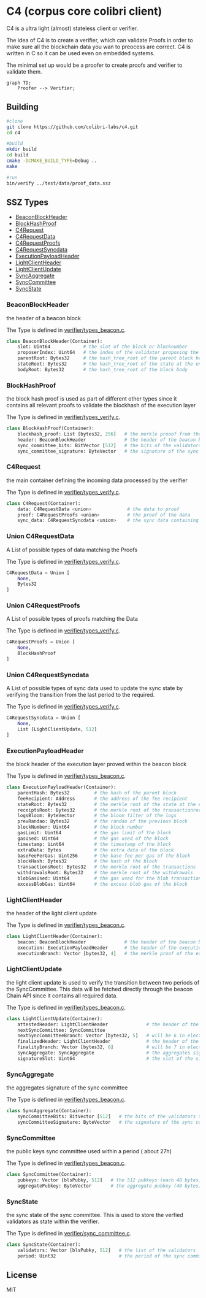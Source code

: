 # C4 (corpus core colibri client)

C4 is a ultra light (almost) stateless client or verifier.

The idea of C4 is to create a verifier, which can validate Proofs in order to make sure all the blockchain data you wan to preocess are correct.
C4 is written in C so it can be used even on embedded systems.

The minimal set up would be a proofer to create proofs and verifier to validate them.

```mermaid
graph TD;
    Proofer --> Verifier;
```


## Building


```sh
#clone
git clone https://github.com/colibri-labs/c4.git
cd c4

#build
mkdir build
cd build
cmake -DCMAKE_BUILD_TYPE=Debug ..
make

#run 
bin/verify ../test/data/proof_data.ssz

```

## SSZ Types

- [BeaconBlockHeader](#beaconblockheader)
- [BlockHashProof](#blockhashproof)
- [C4Request](#c4request)
- [C4RequestData](#union-c4requestdata)
- [C4RequestProofs](#union-c4requestproofs)
- [C4RequestSyncdata](#union-c4requestsyncdata)
- [ExecutionPayloadHeader](#executionpayloadheader)
- [LightClientHeader](#lightclientheader)
- [LightClientUpdate](#lightclientupdate)
- [SyncAggregate](#syncaggregate)
- [SyncCommittee](#synccommittee)
- [SyncState](#syncstate)

### BeaconBlockHeader

the header of a beacon block


 The Type is defined in [verifier/types_beacon.c](https://github.com/corpus-core/c4/blob/main/src/verifier/types_beacon.c#L8).

```python
class BeaconBlockHeader(Container):
    slot: Uint64            # the slot of the block or blocknumber
    proposerIndex: Uint64   # the index of the validator proposing the block
    parentRoot: Bytes32     # the hash_tree_root of the parent block header
    stateRoot: Bytes32      # the hash_tree_root of the state at the end of the block
    bodyRoot: Bytes32       # the hash_tree_root of the block body
```

### BlockHashProof

the block hash proof is used as part of different other types since it contains all relevant
 proofs to validate the blockhash of the execution layer


 The Type is defined in [verifier/types_verify.c](https://github.com/corpus-core/c4/blob/main/src/verifier/types_verify.c#L10).

```python
class BlockHashProof(Container):
    blockhash_proof: List [bytes32, 256]   # the merkle prooof from the executionPayload.blockhash down to the blockBodyRoot hash
    header: BeaconBlockHeader              # the header of the beacon block
    sync_committee_bits: BitVector [512]   # the bits of the validators that signed the block
    sync_committee_signature: ByteVector   # the signature of the sync committee
```

### C4Request

the main container defining the incoming data processed by the verifier


 The Type is defined in [verifier/types_verify.c](https://github.com/corpus-core/c4/blob/main/src/verifier/types_verify.c#L34).

```python
class C4Request(Container):
    data: C4RequestData <union>             # the data to proof
    proof: C4RequestProofs <union>          # the proof of the data
    sync_data: C4RequestSyncdata <union>    # the sync data containing proofs for the transition between the two periods
```

### Union C4RequestData

A List of possible types of data matching the Proofs


 The Type is defined in [verifier/types_verify.c](https://github.com/corpus-core/c4/blob/main/src/verifier/types_verify.c#L19).

```python
C4RequestData = Union [
    None,
    Bytes32
]
```

### Union C4RequestProofs

A List of possible types of proofs matching the Data


 The Type is defined in [verifier/types_verify.c](https://github.com/corpus-core/c4/blob/main/src/verifier/types_verify.c#L24).

```python
C4RequestProofs = Union [
    None,
    BlockHashProof
]
```

### Union C4RequestSyncdata

A List of possible types of sync data used to update the sync state by verifying the transition from the last period to the required.


 The Type is defined in [verifier/types_verify.c](https://github.com/corpus-core/c4/blob/main/src/verifier/types_verify.c#L29).

```python
C4RequestSyncdata = Union [
    None,
    List [LightClientUpdate, 512]
]
```

### ExecutionPayloadHeader

the block header of the execution layer proved within the beacon block


 The Type is defined in [verifier/types_beacon.c](https://github.com/corpus-core/c4/blob/main/src/verifier/types_beacon.c#L21).

```python
class ExecutionPayloadHeader(Container):
    parentHash: Bytes32         # the hash of the parent block
    feeRecipient: Address       # the address of the fee recipient
    stateRoot: Bytes32          # the merkle root of the state at the end of the block
    receiptsRoot: Bytes32       # the merkle root of the transactionreceipts
    logsBloom: ByteVector       # the bloom filter of the logs
    prevRandao: Bytes32         # the randao of the previous block
    blockNumber: Uint64         # the block number
    gasLimit: Uint64            # the gas limit of the block
    gasUsed: Uint64             # the gas used of the block
    timestamp: Uint64           # the timestamp of the block
    extraData: Bytes            # the extra data of the block
    baseFeePerGas: Uint256      # the base fee per gas of the block
    blockHash: Bytes32          # the hash of the block
    transactionsRoot: Bytes32   # the merkle root of the transactions
    withdrawalsRoot: Bytes32    # the merkle root of the withdrawals
    blobGasUsed: Uint64         # the gas used for the blob transactions
    excessBlobGas: Uint64       # the excess blob gas of the block
```

### LightClientHeader

the header of the light client update


 The Type is defined in [verifier/types_beacon.c](https://github.com/corpus-core/c4/blob/main/src/verifier/types_beacon.c#L46).

```python
class LightClientHeader(Container):
    beacon: BeaconBlockHeader              # the header of the beacon block
    execution: ExecutionPayloadHeader      # the header of the execution layer proved within the beacon block
    executionBranch: Vector [bytes32, 4]   # the merkle proof of the execution layer proved within the beacon block
```

### LightClientUpdate

the light client update is used to verify the transition between two periods of the SyncCommittee.
 This data will be fetched directly through the beacon Chain API since it contains all required data.


 The Type is defined in [verifier/types_beacon.c](https://github.com/corpus-core/c4/blob/main/src/verifier/types_beacon.c#L53).

```python
class LightClientUpdate(Container):
    attestedHeader: LightClientHeader              # the header of the beacon block attested by the sync committee
    nextSyncCommittee: SyncCommittee
    nextSyncCommitteeBranch: Vector [bytes32, 5]   # will be 6 in electra
    finalizedHeader: LightClientHeader             # the header of the finalized beacon block
    finalityBranch: Vector [bytes32, 6]            # will be 7 in electra
    syncAggregate: SyncAggregate                   # the aggregates signature of the sync committee
    signatureSlot: Uint64                          # the slot of the signature
```

### SyncAggregate

the aggregates signature of the sync committee


 The Type is defined in [verifier/types_beacon.c](https://github.com/corpus-core/c4/blob/main/src/verifier/types_beacon.c#L41).

```python
class SyncAggregate(Container):
    syncCommitteeBits: BitVector [512]   # the bits of the validators that signed the block (each bit represents a validator)
    syncCommitteeSignature: ByteVector   # the signature of the sync committee
```

### SyncCommittee

the public keys sync committee used within a period ( about 27h)


 The Type is defined in [verifier/types_beacon.c](https://github.com/corpus-core/c4/blob/main/src/verifier/types_beacon.c#L16).

```python
class SyncCommittee(Container):
    pubkeys: Vector [blsPubky, 512]   # the 512 pubkeys (each 48 bytes) of the validators in the sync committee
    aggregatePubkey: ByteVector       # the aggregate pubkey (48 bytes) of the sync committee
```

### SyncState

the sync state of the sync committee. This is used to store the verfied validators as state within the verifier.


 The Type is defined in [verifier/sync_committee.c](https://github.com/corpus-core/c4/blob/main/src/verifier/sync_committee.c#L7).

```python
class SyncState(Container):
    validators: Vector [blsPubky, 512]   # the list of the validators
    period: Uint32                       # the period of the sync committee
```
## License

MIT
